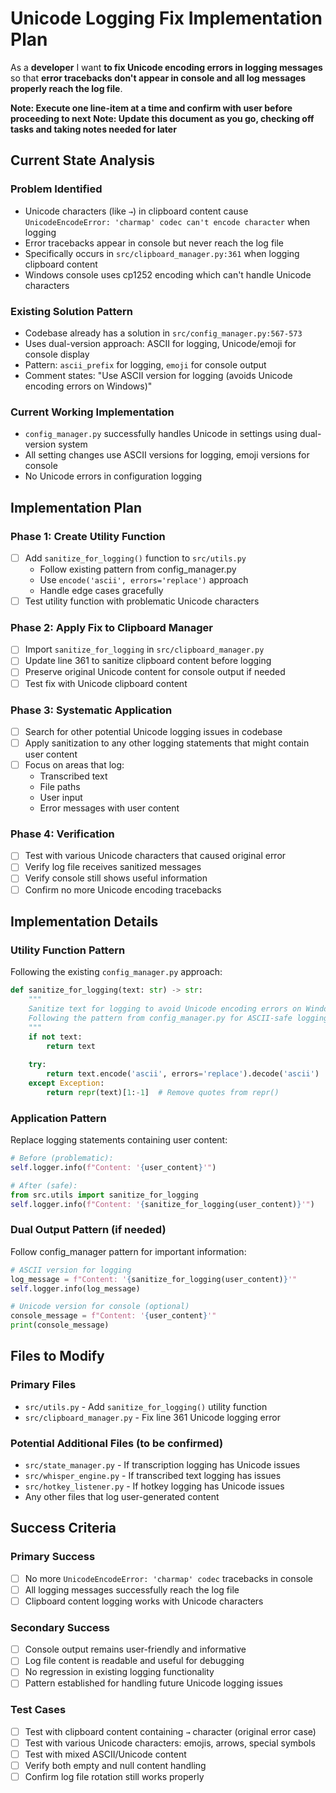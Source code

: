 # Unicode Logging Fix Implementation Plan

As a **developer** I want **to fix Unicode encoding errors in logging messages** so that **error tracebacks don't appear in console and all log messages properly reach the log file**.

**Note: Execute one line-item at a time and confirm with user before proceeding to next**
**Note: Update this document as you go, checking off tasks and taking notes needed for later**

## Current State Analysis

### Problem Identified
- Unicode characters (like `→`) in clipboard content cause `UnicodeEncodeError: 'charmap' codec can't encode character` when logging
- Error tracebacks appear in console but never reach the log file
- Specifically occurs in `src/clipboard_manager.py:361` when logging clipboard content
- Windows console uses cp1252 encoding which can't handle Unicode characters

### Existing Solution Pattern
- Codebase already has a solution in `src/config_manager.py:567-573`
- Uses dual-version approach: ASCII for logging, Unicode/emoji for console display
- Pattern: `ascii_prefix` for logging, `emoji` for console output
- Comment states: "Use ASCII version for logging (avoids Unicode encoding errors on Windows)"

### Current Working Implementation
- `config_manager.py` successfully handles Unicode in settings using dual-version system
- All setting changes use ASCII versions for logging, emoji versions for console
- No Unicode errors in configuration logging

## Implementation Plan

### Phase 1: Create Utility Function
- [ ] Add `sanitize_for_logging()` function to `src/utils.py`
  - Follow existing pattern from config_manager.py
  - Use `encode('ascii', errors='replace')` approach
  - Handle edge cases gracefully
- [ ] Test utility function with problematic Unicode characters

### Phase 2: Apply Fix to Clipboard Manager
- [ ] Import `sanitize_for_logging` in `src/clipboard_manager.py`
- [ ] Update line 361 to sanitize clipboard content before logging
- [ ] Preserve original Unicode content for console output if needed
- [ ] Test fix with Unicode clipboard content

### Phase 3: Systematic Application
- [ ] Search for other potential Unicode logging issues in codebase
- [ ] Apply sanitization to any other logging statements that might contain user content
- [ ] Focus on areas that log:
  - Transcribed text
  - File paths
  - User input
  - Error messages with user content

### Phase 4: Verification
- [ ] Test with various Unicode characters that caused original error
- [ ] Verify log file receives sanitized messages
- [ ] Verify console still shows useful information
- [ ] Confirm no more Unicode encoding tracebacks

## Implementation Details

### Utility Function Pattern
Following the existing `config_manager.py` approach:
```python
def sanitize_for_logging(text: str) -> str:
    """
    Sanitize text for logging to avoid Unicode encoding errors on Windows.
    Following the pattern from config_manager.py for ASCII-safe logging.
    """
    if not text:
        return text
    
    try:
        return text.encode('ascii', errors='replace').decode('ascii')
    except Exception:
        return repr(text)[1:-1]  # Remove quotes from repr()
```

### Application Pattern
Replace logging statements containing user content:
```python
# Before (problematic):
self.logger.info(f"Content: '{user_content}'")

# After (safe):
from src.utils import sanitize_for_logging
self.logger.info(f"Content: '{sanitize_for_logging(user_content)}'")
```

### Dual Output Pattern (if needed)
Follow config_manager pattern for important information:
```python
# ASCII version for logging
log_message = f"Content: '{sanitize_for_logging(user_content)}'"
self.logger.info(log_message)

# Unicode version for console (optional)
console_message = f"Content: '{user_content}'"
print(console_message)
```

## Files to Modify

### Primary Files
- `src/utils.py` - Add `sanitize_for_logging()` utility function
- `src/clipboard_manager.py` - Fix line 361 Unicode logging error

### Potential Additional Files (to be confirmed)
- `src/state_manager.py` - If transcription logging has Unicode issues
- `src/whisper_engine.py` - If transcribed text logging has issues
- `src/hotkey_listener.py` - If hotkey logging has Unicode issues
- Any other files that log user-generated content

## Success Criteria

### Primary Success
- [ ] No more `UnicodeEncodeError: 'charmap' codec` tracebacks in console
- [ ] All logging messages successfully reach the log file
- [ ] Clipboard content logging works with Unicode characters

### Secondary Success
- [ ] Console output remains user-friendly and informative
- [ ] Log file content is readable and useful for debugging
- [ ] No regression in existing logging functionality
- [ ] Pattern established for handling future Unicode logging issues

### Test Cases
- [ ] Test with clipboard content containing `→` character (original error case)
- [ ] Test with various Unicode characters: emojis, arrows, special symbols
- [ ] Test with mixed ASCII/Unicode content
- [ ] Verify both empty and null content handling
- [ ] Confirm log file rotation still works properly